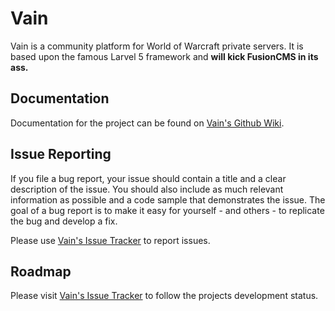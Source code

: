 # Vain

Vain is a community platform for World of Warcraft private servers. It is based upon the famous Larvel 5 framework and **will kick FusionCMS in its ass.**

## Documentation

Documentation for the project can be found on [Vain's Github Wiki](https://github.com/fgreinus/vain/wiki).

## Issue Reporting

If you file a bug report, your issue should contain a title and a clear description of the issue. You should also include as much relevant information as possible and a code sample that demonstrates the issue. The goal of a bug report is to make it easy for yourself - and others - to replicate the bug and develop a fix.

Please use [Vain's Issue Tracker](https://github.com/fgreinus/vain/issues) to report issues.

## Roadmap

Please visit [Vain's Issue Tracker](https://github.com/fgreinus/vain/issues) to follow the projects development status.
